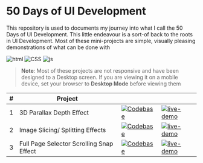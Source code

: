 # 50 Days of UI Development

This repository is used to documents my journey into what I call the 50 Days of UI Development. This little endeavour is a sort-of back to the roots in UI Development. Most of these mini-projects are simple, visually pleasing demonstrations of what can be done with

![html](https://img.shields.io/badge/-HTML-green) ![CSS](https://img.shields.io/badge/-css-gold) ![js](https://img.shields.io/badge/-javascript-cyan)

> **Note**: Most of these projects are not responsive and have been designed to a Desktop screen. If you are viewing it on a mobile device, set your browser to **Desktop Mode** before viewing them

| #   | Project                                  |                                                                                                              |                                                                                                                                                               |
| --- | ---------------------------------------- | ------------------------------------------------------------------------------------------------------------ | ------------------------------------------------------------------------------------------------------------------------------------------------------------- |
| 1   | 3D Parallax Depth Effect                 | [![Codebase](https://img.shields.io/badge/-Codebase-EA985D?style=for-the-badge)](3d-parallax-depth-effect)   | [![live-demo](https://img.shields.io/badge/-Live%20Demo-97C25E?style=for-the-badge)](https://sdhanush163.github.io/50-days-of-ui/3d-parallax-depth-effect/)   |
| 2   | Image Slicing/ Splitting Effects         | [![Codebase](https://img.shields.io/badge/-Codebase-EA985D?style=for-the-badge)](image-slicing-effect)       | [![live-demo](https://img.shields.io/badge/-Live%20Demo-97C25E?style=for-the-badge)](https://sdhanush163.github.io/50-days-of-ui/image-slicing-effect/)       |
| 3   | Full Page Selector Scrolling Snap Effect | [![Codebase](https://img.shields.io/badge/-Codebase-EA985D?style=for-the-badge)](full-page-scrolling-effect) | [![live-demo](https://img.shields.io/badge/-Live%20Demo-97C25E?style=for-the-badge)](https://sdhanush163.github.io/50-days-of-ui/full-page-scrolling-effect/) |
